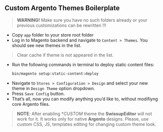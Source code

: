 ## Custom Argento Themes Boilerplate

  > **WARNING!** Make sure you have no such folders already or your previous
  > customizations can be rewritten !!!

 *  Copy `app` folder to your store root folder
 *  Log in to Magento backend and navigate to `Content > Themes`. You should see new themes in the list.
  > Clear cache if theme is not appeared in the list.
 *  Run the following commands in terminal to deploy static content files:
    ```bash
    bin/magento setup:static-content:deploy
    ```
 *  Navigate to `Stores > Configuration > Design` and select your new theme in `Design Theme` option dropdown.
 *  Press `Save Config` button.
 *  That’s all, now you can modify anything you’d like to, without modifiyng core Argento files.
  > **NOTE**: After enabling **CUSTOM* theme the **SwissupEditor** will not work for it.
  > It works only for native **Argento** designs.
  > Please, use custom CSS, JS, templates editing for changing custom theme look.